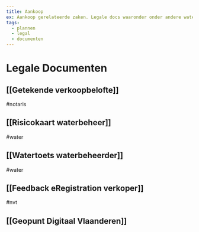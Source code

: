 ```yaml
---
title: Aankoop
ex: Aankoop gerelateerde zaken. Legale docs waaronder onder andere water en grondbeheer
tags:
  - plannen
  - legal
  - documenten
---
```

# Legale Documenten

## [[Getekende verkoopbelofte]]
#notaris
## [[Risicokaart waterbeheer]]
#water
## [[Watertoets waterbeheerder]]
#water 
## [[Feedback eRegistration verkoper]]
#nvt
## [[Geopunt Digitaal Vlaanderen]]









